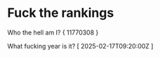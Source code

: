 # Fuck the rankings

Who the hell am I?
{ 11770308 }

What fucking year is it?
[ 2025-02-17T09:20:00Z ]
